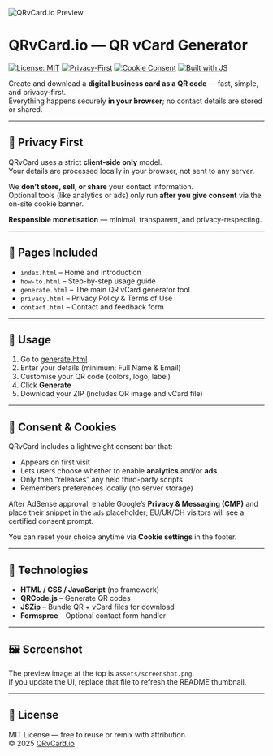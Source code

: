 ![QRvCard.io Preview](assets/screenshot.png)

# QRvCard.io — QR vCard Generator

[![License: MIT](https://img.shields.io/badge/License-MIT-blue.svg)](./LICENSE)
[![Privacy-First](https://img.shields.io/badge/Privacy-Client--side%20only-2bb673.svg)](#-privacy-first)
[![Cookie Consent](https://img.shields.io/badge/Consent-Opt--in%20analytics%2Fads-8a63d2.svg)](#-consent--cookies)
[![Built with JS](https://img.shields.io/badge/Built%20with-HTML%20%7C%20CSS%20%7C%20JS-000000.svg)](#-technologies)

Create and download a **digital business card as a QR code** — fast, simple, and privacy-first.  
Everything happens securely **in your browser**; no contact details are stored or shared.

---

## 🔐 Privacy First

QRvCard uses a strict **client-side only** model.  
Your details are processed locally in your browser, not sent to any server.

We **don’t store, sell, or share** your contact information.  
Optional tools (like analytics or ads) only run **after you give consent** via the on-site cookie banner.

**Responsible monetisation** — minimal, transparent, and privacy-respecting.

---

## 📂 Pages Included

- `index.html` – Home and introduction  
- `how-to.html` – Step-by-step usage guide  
- `generate.html` – The main QR vCard generator tool  
- `privacy.html` – Privacy Policy & Terms of Use  
- `contact.html` – Contact and feedback form  

---

## 🚀 Usage

1. Go to [generate.html](./generate.html)  
2. Enter your details (minimum: Full Name & Email)  
3. Customise your QR code (colors, logo, label)  
4. Click **Generate**  
5. Download your ZIP (includes QR image and vCard file)

---

## 🍪 Consent & Cookies

QRvCard includes a lightweight consent bar that:
- Appears on first visit  
- Lets users choose whether to enable **analytics** and/or **ads**  
- Only then “releases” any held third-party scripts  
- Remembers preferences locally (no server storage)

After AdSense approval, enable Google’s **Privacy & Messaging (CMP)** and place their snippet in the `ads` placeholder; EU/UK/CH visitors will see a certified consent prompt.

You can reset your choice anytime via **Cookie settings** in the footer.

---

## 🧱 Technologies

- **HTML / CSS / JavaScript** (no framework)  
- **QRCode.js** – Generate QR codes  
- **JSZip** – Bundle QR + vCard files for download  
- **Formspree** – Optional contact form handler

---

## 🖼️ Screenshot

The preview image at the top is `assets/screenshot.png`.  
If you update the UI, replace that file to refresh the README thumbnail.

---

## 📄 License

MIT License — free to reuse or remix with attribution.  
© 2025 [QRvCard.io](https://qrvcard.io)
